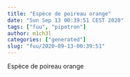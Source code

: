 ```yaml
---
title: "Espèce de poireau orange"
date: "Sun Sep 13 00:39:51 CEST 2020"
tags: ["fuu", "pipotron"]
author: m1ch3l
categories: ["generated"]
slug: "fuu/2020-09-13-00:39:51"
---
```


Espèce de poireau orange
